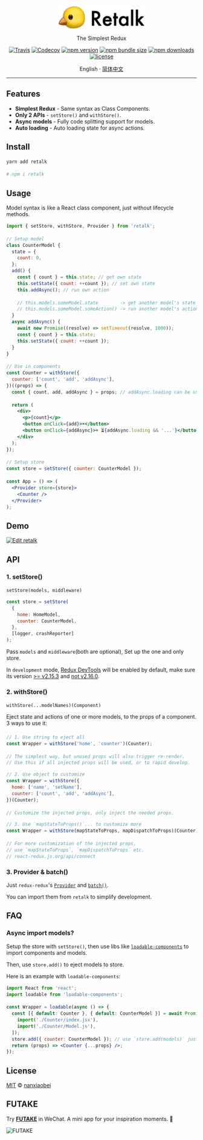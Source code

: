 <div align="center">
<img src="./logo.png" width="228" alt="Retalk">

The Simplest Redux

[![Travis](https://img.shields.io/travis/nanxiaobei/retalk.svg?style=flat-square)](https://travis-ci.org/nanxiaobei/retalk)
[![Codecov](https://img.shields.io/codecov/c/github/nanxiaobei/retalk.svg?style=flat-square)](https://codecov.io/gh/nanxiaobei/retalk)
[![npm version](https://img.shields.io/npm/v/retalk.svg?style=flat-square)](https://www.npmjs.com/package/retalk)
[![npm bundle size](https://img.shields.io/bundlephobia/minzip/retalk?style=flat-square)](https://bundlephobia.com/result?p=retalk)
[![npm downloads](https://img.shields.io/npm/dt/retalk.svg?style=flat-square)](http://www.npmtrends.com/retalk)
[![license](https://img.shields.io/github/license/nanxiaobei/retalk.svg?style=flat-square)](https://github.com/nanxiaobei/retalk/blob/master/LICENSE)

English · [简体中文](./README.zh-CN.md)

</div>

---

## Features

- **Simplest Redux** - Same syntax as Class Components.
- **Only 2 APIs** - `setStore()` and `withStore()`.
- **Async models** - Fully code splitting support for models.
- **Auto loading** - Auto loading state for async actions.

## Install

```sh
yarn add retalk

# npm i retalk
```

## Usage

Model syntax is like a React class component, just without lifecycle methods.

```jsx
import { setStore, withStore, Provider } from 'retalk';

// Setup model
class CounterModel {
  state = {
    count: 0,
  };
  add() {
    const { count } = this.state; // get own state
    this.setState({ count: ++count }); // set own state
    this.addAsync(); // run own action

    // this.models.someModel.state        -> get another model's state
    // this.models.someModel.someAction() -> run another model's action
  }
  async addAsync() {
    await new Promise((resolve) => setTimeout(resolve, 1000));
    const { count } = this.state;
    this.setState({ count: ++count });
  }
}

// Use in components
const Counter = withStore({
  counter: ['count', 'add', 'addAsync'],
})((props) => {
  const { count, add, addAsync } = props; // addAsync.loading can be use

  return (
    <div>
      <p>{count}</p>
      <button onClick={add}>+</button>
      <button onClick={addAsync}>+ ⏳{addAsync.loading && '...'}</button>
    </div>
  );
});

// Setup store
const store = setStore({ counter: CounterModel });

const App = () => (
  <Provider store={store}>
    <Counter />
  </Provider>
);
```

## Demo

[![Edit retalk](https://codesandbox.io/static/img/play-codesandbox.svg)](https://codesandbox.io/s/retalk-5l9mqnzvx?fontsize=14&file=/src/Counter/Index.jsx)

## API

### 1. setStore()

`setStore(models, middleware)`

```js
const store = setStore(
  {
    home: HomeModel,
    counter: CounterModel,
  },
  [logger, crashReporter]
);
```

Pass `models` and `middleware`(both are optional), Set up the one and only store.

In `development` mode, [Redux DevTools](https://github.com/zalmoxisus/redux-devtools-extension) will be enabled by default, make sure its version [>= v2.15.3](https://github.com/reduxjs/redux/issues/2943) and [not v2.16.0](https://stackoverflow.com/a/53512072/6919133).

### 2. withStore()

`withStore(...modelNames)(Component)`

Eject state and actions of one or more models, to the props of a component. 3 ways to use it:

####

```js
// 1. Use string to eject all
const Wrapper = withStore('home', 'counter')(Counter);

// The simplest way, but unused props will also trigger re-render.
// Use this if all injected props will be used, or to rapid develop.
```

```js
// 2. Use object to customize
const Wrapper = withStore({
  home: ['name', 'setName'],
  counter: ['count', 'add', 'addAsync'],
})(Counter);

// Customize the injected props, only inject the needed props.
```

```js
// 3. Use `mapStateToProps()`... to customize more
const Wrapper = withStore(mapStateToProps, mapDispatchToProps)(Counter);

// For more customization of the injected props,
// use `mapStateToProps`, `mapDispatchToProps` etc.
// react-redux.js.org/api/connect
```

### 3. Provider & batch()

Just `redux-redux`'s [`Provider`](https://react-redux.js.org/api/provider) and [`batch()`](https://react-redux.js.org/api/batch).

You can import them from `retalk` to simplify development.

## FAQ

### Async import models?

Setup the store with `setStore()`, then use libs like [`loadable-components`](https://github.com/smooth-code/loadable-components/#loading-multiple-resources-in-parallel) to import components and models.

Then, use `store.add()` to eject models to store.

Here is an example with `loadable-components`:

```jsx harmony
import React from 'react';
import loadable from 'loadable-components';

const Wrapper = loadable(async () => {
  const [{ default: Counter }, { default: CounterModel }] = await Promise.all([
    import('./Counter/index.jsx'),
    import('./Counter/Model.js'),
  ]);
  store.add({ counter: CounterModel }); // use `store.add(models)` just like `setStore(models)`
  return (props) => <Counter {...props} />;
});
```

## License

[MIT](https://github.com/nanxiaobei/retalk/blob/master/LICENSE) © [nanxiaobei](https://lee.so/)

## FUTAKE

Try [**FUTAKE**](https://sotake.com/f) in WeChat. A mini app for your inspiration moments. 🌈

![FUTAKE](https://s3.jpg.cm/2021/09/21/IFG3wi.png)
